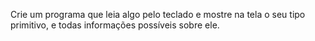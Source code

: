 Crie um programa que leia algo pelo teclado e mostre na tela o seu tipo primitivo, e todas informações possíveis sobre ele.
